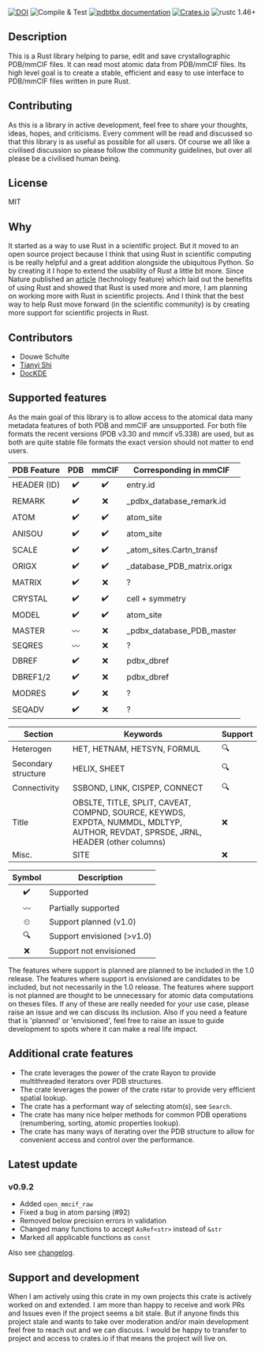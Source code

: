 [![DOI](https://zenodo.org/badge/DOI/10.5281/zenodo.4671031.svg)](https://doi.org/10.5281/zenodo.4671031)
![Compile & Test](https://github.com/douweschulte/pdbtbx/actions/workflows/rust.yml/badge.svg)
[![pdbtbx documentation](https://docs.rs/pdbtbx/badge.svg)](https://docs.rs/pdbtbx)
[![Crates.io](https://img.shields.io/crates/v/pdbtbx.svg)](https://crates.io/crates/pdbtbx)
![rustc 1.46+](https://img.shields.io/badge/msrv-rustc_1.46+-red.svg)

## Description
This is a Rust library helping to parse, edit and save crystallographic PDB/mmCIF files. It can read most atomic data from PDB/mmCIF files. Its high level goal is to create a stable, efficient and easy to use interface to PDB/mmCIF files written in pure Rust.

## Contributing
As this is a library in active development, feel free to share your thoughts, ideas, hopes, and criticisms. Every comment will be read and discussed so that this library is as useful as possible for all users. Of course we all like a civilised discussion so please follow the community guidelines, but over all please be a civilised human being.

## License
MIT

## Why
It started as a way to use Rust in a scientific project. But it moved to an open source project because I think that using Rust in scientific computing is be really helpful and a great addition alongside the ubiquitous Python. So by creating it I hope to extend the usability of Rust a little bit more. Since Nature published an [article](https://www.nature.com/articles/d41586-020-03382-2) (technology feature) which laid out the benefits of using Rust and showed that Rust is used more and more, I am planning on working more with Rust in scientific projects. And I think that the best way to help Rust move forward (in the scientific community) is by creating more support for scientific projects in Rust.

## Contributors
* Douwe Schulte
* [Tianyi Shi](https://github.com/TianyiShi2001)
* [DocKDE](https://github.com/DocKDE)

## Supported features
As the main goal of this library is to allow access to the atomical data many metadata features of both PDB and mmCIF are unsupported. For both file formats the recent versions (PDB v3.30 and mmcif v5.338) are used, but as both are quite stable file formats the exact version should not matter to end users.

| PDB   Feature | PDB | mmCIF | Corresponding in mmCIF      |
|---------------|:---:|:-----:|-----------------------------|
|   HEADER (ID) | ✔️  |  ✔️  | entry.id                    |
|        REMARK | ✔️  |  ❌  | _pdbx_database_remark.id    |
|          ATOM | ✔️  |  ✔️  | atom_site                   |
|        ANISOU | ✔️  |  ✔️  | atom_site                   |
|         SCALE | ✔️  |  ✔️  | _atom_sites.Cartn_transf    |
|         ORIGX | ✔️  |  ✔️  | _database_PDB_matrix.origx  |
|        MATRIX | ✔️  |  ❌  | ?                           |
|       CRYSTAL | ✔️  |  ✔️  | cell + symmetry             |
|         MODEL | ✔️  |  ✔️  | atom_site                   |
|        MASTER | 〰️  |  ❌  | _pdbx_database_PDB_master   |
|        SEQRES | 〰️  |  ❌  | ?                           |
|         DBREF | ✔️  |  ❌  | pdbx_dbref                  |
|      DBREF1/2 | ✔️  |  ❌  | pdbx_dbref                  |
|        MODRES | ✔️  |  ❌  | ?                           |
|        SEQADV | ✔️  |  ❌  | ?                           |

| Section | Keywords | Support |
|---|---|---|
| Heterogen | HET, HETNAM, HETSYN, FORMUL | 🔍 |
| Secondary structure | HELIX, SHEET | 🔍 |
| Connectivity | SSBOND, LINK, CISPEP, CONNECT | 🔍 |
|Title | OBSLTE, TITLE, SPLIT, CAVEAT, COMPND, SOURCE, KEYWDS, EXPDTA, NUMMDL, MDLTYP, AUTHOR, REVDAT, SPRSDE, JRNL, HEADER (other columns) | ❌ |
| Misc. | SITE | ❌ |

| Symbol | Description |
|:-:|---|
| ✔️ | Supported |
| 〰️ | Partially supported |
| ⏲ | Support planned (v1.0) |
| 🔍 | Support envisioned (>v1.0) |
| ❌ | Support not envisioned |

The features where support is planned are planned to be included in the 1.0 release. The features where support is envisioned are candidates to be included, but not necessarily in the 1.0 release. The features where support is not planned are thought to be unnecessary for atomic data computations on theses files. If any of these are really needed for your use case, please raise an issue and we can discuss its inclusion. Also if you need a feature that is 'planned' or 'envisioned', feel free to raise an issue to guide development to spots where it can make a real life impact.

## Additional crate features
* The crate leverages the power of the crate Rayon to provide multithreaded iterators over PDB structures.
* The crate leverages the power of the crate rstar to provide very efficient spatial lookup.
* The crate has a performant way of selecting atom(s), see `Search`.
* The crate has many nice helper methods for common PDB operations (renumbering, sorting, atomic properties lookup).
* The crate has many ways of iterating over the PDB structure to allow for convenient access and control over the performance.

## Latest update
### v0.9.2
* Added `open_mmcif_raw`
* Fixed a bug in atom parsing (#92)
* Removed below precision errors in validation
* Changed many functions to accept `AsRef<str>` instead of `&str`
* Marked all applicable functions as `const`

Also see [changelog](https://github.com/douweschulte/pdbtbx/blob/master/changelog.md).

## Support and development
When I am actively using this crate in my own projects this crate is actively worked on and extended. I am more than happy to receive and work PRs and Issues even if the project seems a bit stale. But if anyone finds this project stale and wants to take over moderation and/or main development feel free to reach out and we can discuss. I would be happy to transfer to project and access to crates.io if that means the project will live on.
